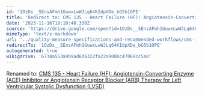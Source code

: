 ```yaml
---
id: '1OzDs__SEnsAFmh1GuwxLwWJLq64KIdpXDe_bG5b1OPE'
title: 'Redirect to: CMS 135 - Heart Failure (HF): Angiotensin-Converting Enzyme (ACE) Inhibitor or Angiotensin Receptor Blocker (ARB) Therapy for Left Ventricular Systolic Dysfunction (LVSD)'
date: '2023-11-16T18:10:40.330Z'
source: 'https://drive.google.com/open?id=1OzDs__SEnsAFmh1GuwxLwWJLq64KIdpXDe_bG5b1OPE'
mimeType: 'text/x-markdown'
url: '../quality-measure-specifications-and-recommended-workflows/cms-135-heart-failure-hf-angiotensin-converting-enzyme-ace-inhibitor-or-angiotensin-receptor-blocker-arb-therapy-for-left-ventricular-systolic-dysfunction-lvsd.md'
redirectTo: '1OzDs__SEnsAFmh1GuwxLwWJLq64KIdpXDe_bG5b1OPE'
autogenerated: true
wikigdrive: '6734a553a9b9ad6d6322fa22a9088c47069cc5a0'
---
```

Renamed to: [CMS 135 - Heart Failure (HF): Angiotensin-Converting Enzyme (ACE) Inhibitor or Angiotensin Receptor Blocker (ARB) Therapy for Left Ventricular Systolic Dysfunction (LVSD)](../quality-measure-specifications-and-recommended-workflows/cms-135-heart-failure-hf-angiotensin-converting-enzyme-ace-inhibitor-or-angiotensin-receptor-blocker-arb-therapy-for-left-ventricular-systolic-dysfunction-lvsd.md)
